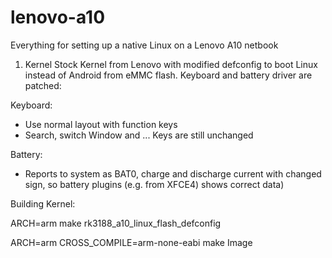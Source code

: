 # lenovo-a10
Everything for setting up a native Linux on a Lenovo A10 netbook

1. Kernel
Stock Kernel from Lenovo with modified defconfig to boot Linux instead of Android from eMMC flash.
Keyboard and battery driver are patched:

Keyboard:
  * Use normal layout with function keys
  * Search, switch Window and ... Keys are still unchanged
  
Battery:
  * Reports to system as BAT0, charge and discharge current with changed sign, so battery plugins (e.g. from XFCE4) shows correct data)
  
Building Kernel:

ARCH=arm make rk3188_a10_linux_flash_defconfig

ARCH=arm CROSS_COMPILE=arm-none-eabi make Image 
